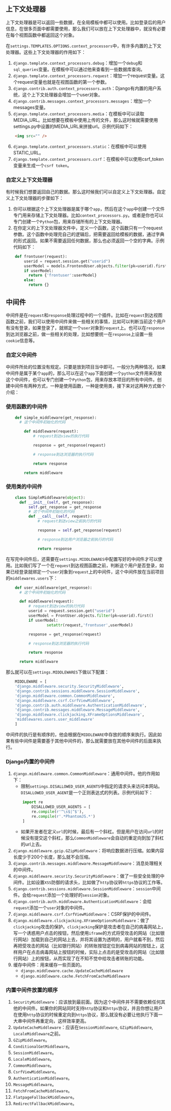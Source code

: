 ## 上下文处理器

上下文处理器是可以返回一些数据，在全局模板中都可以使用。比如登录后的用户信息，在很多页面中都需要使用，那么我们可以放在上下文处理器中，就没有必要在每个视图函数中都返回这个对象。

在`settings.TEMPLATES.OPTIONS.context_processors`中，有许多内置的上下文处理器。这些上下文处理器的作用如下：
1. `django.template.context_processors.debug`：增加一个`debug`和`sql_queries`变量。在模板中可以通过他来查看到一些数据库查询。
2. `django.template.context_processors.request`：增加一个request变量。这个request变量也就是在视图函数的第一个参数。
3. `django.contrib.auth.context_processors.auth`：Django有内置的用户系统，这个上下文处理器会增加一个user对象。
4. `django.contrib.messages.context_processors.messages`：增加一个messages变量。
5. `django.template.context_processors.media`：在模板中可以读取MEDIA_URL。比如想要在模板中使用上传的文件，那么这时候就需要使用settings.py中设置的MEDIA_URL来拼接url。示例代码如下：
```html
    <img src="" />
```
6. `django.template.context_processors.static`：在模板中可以使用STATIC_URL。
7. `django.template.context_processors.csrf`：在模板中可以使用csrf_token变量来生成一个`csrf token`。

### 自定义上下文处理器

有时候我们想要返回自己的数据。那么这时候我们可以自定义上下文处理器。自定义上下文处理器的步骤如下：
1. 你可以根据这个上下文处理器是属于哪个`app`，然后在这个`app`中创建一个文件专门用来存储上下文处理器。比如`context_processors.py`。或者是你也可以专门创建一个`Python`包，用来存储所有的上下文处理器。
2. 在你定义的上下文处理器文件中，定义一个函数，这个函数只有一个request参数。这个函数中处理完自己的逻辑后，把需要返回给模板的数据，通过字典的形式返回。如果不需要返回任何数据，那么也必须返回一个空的字典。示例代码如下：
```python
    def frontuser(request):
        userid = request.session.get("userid")
        userModel = models.FrontendUser.objects.filter(pk=userid).first()
        if userModel:
          return {'frontuser':userModel}
        else:
          return {}
```

## 中间件

中间件是在`request`和`response`处理过程中的一个插件。比如在`request`到达视图函数之前，我们可以使用中间件来做一些相关的事情，比如可以判断当前这个用户有没有登录，如果登录了，就绑定一个`user`对象到`request`上。也可以在`response`到达浏览器之前，做一些相关的处理，比如想要统一在`response`上设置一些`cookie`信息等。

### 自定义中间件

中间件所处的位置没有规定。只要是放到项目当中即可。一般分为两种情况，如果中间件是属于某个`app`的，那么可以在这个`app`下面创建一个`python`文件用来存放这个中间件，也可以专门创建一个`Python`包，用来存放本项目的所有中间件。创建中间件有两种方式，一种是使用函数，一种是使用类，接下来对这两种方式做个介绍：

### 使用函数的中间件

```python
    def simple_middleware(get_response):
      # 这个中间件初始化的代码

        def middleware(request):
            # request到达view的执行代码

            response = get_response(request)

            # response到达浏览器的执行代码

            return response

        return middleware
```

### 使用类的中间件

```python
    class SimpleMiddleware(object):
      def __init__(self, get_response):
          self.get_response = get_response
          # 这个中间件初始化的代码
          def __call__(self, request):
              # request到达view之前执行的代码

              response = self.get_response(request)

              # response到达用户浏览器之前执行的代码

              return response
```

在写完中间件后，还需要在`settings.MIDDLEWARES`中配置写好的中间件才可以使用。比如我们写了一个在`request`到达视图函数之前，判断这个用户是否登录，如果已经登录就绑定一个`user`对象到`request`上的中间件，这个中间件放在当前项目的`middlewares.users`下：
```python
    def user_middleware(get_response):
      # 这个中间件初始化的代码

      def middleware(request):
          # request到达view的执行代码
          userid = request.session.get("userid")
          userModel = FrontUser.objects.filter(pk=userid).first()
          if userModel:
                  setattr(request,'frontuser',userModel)

          response = get_response(request)

          # response到达浏览器的执行代码

          return response

      return middleware
```
那么就可以在`settings.MIDDLEWARES`下做以下配置：
```python
    MIDDLEWARE = [
    'django.middleware.security.SecurityMiddleware',
    'django.contrib.sessions.middleware.SessionMiddleware',
    'django.middleware.common.CommonMiddleware',
    'django.middleware.csrf.CsrfViewMiddleware',
    'django.contrib.auth.middleware.AuthenticationMiddleware',
    'django.contrib.messages.middleware.MessageMiddleware',
    'django.middleware.clickjacking.XFrameOptionsMiddleware',
    'middlewares.users.user_middleware'
    ]
```
中间件的执行是有顺序的，他会根据在`MIDDLEWARE`中存放的顺序来执行。因此如果有些中间件是需要基于其他中间件的，那么就需要放在其他中间件的后面来执行。

### Django内置的中间件

1. `django.middleware.common.CommonMiddleware`：通用中间件。他的作用如下：
    + 限制`settings.DISALLOWED_USER_AGENTS`中指定的请求头来访问本网站。`DISALLOWED_USER_AGENT`是一个正则表达式的列表。示例代码如下：
    ```python
        import re
            DISALLOWED_USER_AGENTS = [
            re.compile(r'^\s$|^$'),
            re.compile(r'.*PhantomJS.*')
        ]
    ```
    + 如果开发者在定义`url`的时候，最后有一个斜杠。但是用户在访问`url`的时候没有提交这个斜杠，那么`CommonMiddleware`会自动的重定向到加了斜杠的url上去。
2. `django.middleware.gzip.GZipMiddleware`：将响应数据进行压缩。如果内容长度少于200个长度，那么就不会压缩。
3. `django.contrib.messages.middleware.MessageMiddleware`：消息处理相关的中间件。
4. `django.middleware.security.SecurityMiddleware`：做了一些安全处理的中间件。比如设置`XSS`防御的请求头，比如做了`http`协议转`https`协议的工作等。
5. `django.contrib.sessions.middleware.SessionMiddleware`：`session`中间件。会给`request`添加一个处理好的`session`对象。
6. `django.contrib.auth.middleware.AuthenticationMiddleware`：会给`request`添加一个`user`对象的中间件。
7. `django.middleware.csrf.CsrfViewMiddleware`：CSRF保护的中间件。
8. `django.middleware.clickjacking.XFrameOptionsMiddleware`：做了`clickjacking`攻击的保护。`clickjacking`保护是攻击者在自己的病毒网站上，写一个诱惑用户点击的按钮，然后使用`iframe`的方式将受攻击的网站（比如银行网站）加载到自己的网站上去，并将其设置为透明的，用户就看不到，然后再把受攻击的网站（比如银行网站）的转账按钮定位到病毒网站的按钮上，这样用户在点击病毒网站上按钮的时候，实际上点击的是受攻击的网站（比如银行网站）上的按钮，从而实现了在不知不觉中给攻击者转账的功能。
9. 缓存中间件：用来缓存一些页面的。
    + `django.middleware.cache.UpdateCacheMiddleware`
    + `django.middleware.cache.FetchFromCacheMiddleware`

### 内置中间件放置的顺序

1. `SecurityMiddleware`：应该放到最前面。因为这个中间件并不需要依赖任何其他的中间件。如果你的网站同时支持`http`协议和`https`协议，并且你想让用户在使用`http`协议的时候重定向到`https`协议，那么就没有必要让他执行下面一大串中间件再重定向，这样效率更高。
2. `UpdateCacheMiddleware`：应该在`SessionMiddleware`, `GZipMiddleware`, `LocaleMiddleware`之前。
3. `GZipMiddleware`。
4. `ConditionalGetMiddleware`。
5. `SessionMiddleware`。
6. `LocaleMiddleware`。
7. `CommonMiddleware`。
8. `CsrfViewMiddleware`。
9. `AuthenticationMiddleware`。
10. `MessageMiddleware`。
11. `FetchFromCacheMiddleware`。
12. `FlatpageFallbackMiddleware`。
13. `RedirectFallbackMiddleware`。